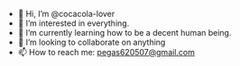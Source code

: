 - 👋 Hi, I’m @cocacola-lover
- 👀 I’m interested in everything.
- 🌱 I’m currently learning how to be a decent human being.
- 💞️ I’m looking to collaborate on anything
- 📫 How to reach me: pegas620507@gmail.com

<!---
cocacola-lover/cocacola-lover is a ✨ special ✨ repository because its `README.md` (this file) appears on your GitHub profile.
You can click the Preview link to take a look at your changes.
--->
